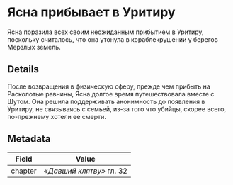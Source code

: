 # Ясна прибывает в Уритиру
Ясна поразила всех своим неожиданным прибытием в Уритиру, поскольку считалось, что она утонула в кораблекрушении у берегов Мерзлых земель.

## Details
После возвращения в физическую сферу, прежде чем прибыть на Расколотые равнины, Ясна долгое время путешествовала вместе с Шутом. Она решила поддерживать анонимность до появления в Уритиру, не связываясь с семьей, из-за того что убийцы, скорее всего, по-прежнему хотели ее смерти.

## Metadata
| Field | Value |
| ----- | ----- |
| chapter | *«Давший клятву»* гл. 32 |
